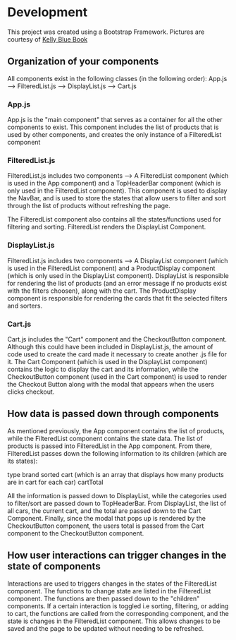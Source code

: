 # Development

This project was created using a Bootstrap Framework. Pictures are courtesy of [Kelly Blue Book](https://www.kbb.com/)

## Organization of your components

All components exist in the following classes (in the following order):
App.js --> FilteredList.js -->  DisplayList.js -->  Cart.js

### App.js
App.js is the "main component" that serves as a container for all the other components to exist.
This component includes the list of products that is used by other components, and creates the only instance of a FilteredList component

### FilteredList.js
FilteredList.js includes two components --> A FilteredList component (which is used in the App component) and a TopHeaderBar component (which is only used in the FilteredList component). This component is used to display the NavBar, and is used to store the states that allow users to filter and sort through the list of products without refreshing the page.

The FilteredList component also contains all the states/functions used for filtering and sorting. FilteredList renders the DisplayList Component.

### DisplayList.js
FilteredList.js includes two components --> A DisplayList component (which is used in the FilteredList component) and a ProductDisplay component (which is only used in the DisplayList component). DisplayList is responsible for rendering the list of products (and an error message if no products exist with the filters choosen), along with the cart. The ProductDisplay component is responsible for rendering the cards that fit the selected filters and sorters.

### Cart.js
Cart.js includes the "Cart" component and the CheckoutButton component. Although this could have been included in DisplayList.js, the amount of code used to create the card made it necessary to create another .js file for it. The Cart Component (which is used in the DisplayList component) contains the logic to display the cart and its information, while the CheckoutButton component (used in the Cart component) is used to render the Checkout Button along with the modal that appears when the users clicks checkout.

## How data is passed down through components

As mentioned previously, the App component contains the list of products, while the FilteredList component contains the state data. The list of products is passed into FilteredList in the App component. From there, FilteredList passes down the following information to its children (which are its states):

type
brand
sorted
cart (which is an array that displays how many products are in cart for each car)
cartTotal

All the information is passed down to DisplayList, while the categories used to filter/sort are passed down to TopHeaderBar. From DisplayList, the list of all cars, the current cart, and the total are passed down to the Cart Component. Finally, since the modal that pops up is rendered by the CheckoutButton component, the users total is passed from the Cart component to the CheckoutButton component.



## How user interactions can trigger changes in the state of components

Interactions are used to triggers changes in the states of the FilteredList component. The functions to change state are listed in the FilteredList component. The functions are then passed down to the "children" components. If a certain interaction is toggled i.e sorting, filtering, or adding to cart, the functions are called from the corresponding component, and the state is changes in the  FilteredList component. This allows changes to be saved and the page to be updated without needing to be refreshed.
